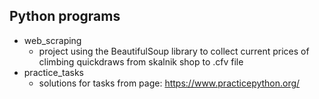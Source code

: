 ## Python programs
* web_scraping
  - project using the BeautifulSoup library to collect current prices of climbing quickdraws from skalnik shop to .cfv file
* practice_tasks
  - solutions for tasks from page: https://www.practicepython.org/
